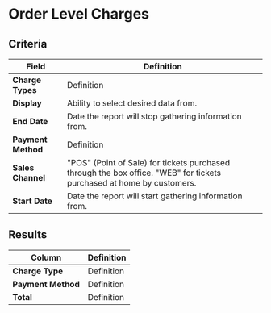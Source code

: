 # Order Level Charges

## Criteria

| **Field** | **Definition** |
| --- | --- |
| **Charge Types** | Definition |
| **Display** | Ability to select desired data from. |
| **End Date** | Date the report will stop gathering information from. |
| **Payment Method** | Definition |
| **Sales Channel** | "POS" (Point of Sale) for tickets purchased through the box office. "WEB" for tickets purchased at home by customers. |
| **Start Date** | Date the report will start gathering information from. |

## Results

| **Column** | **Definition** |
| --- | --- |
| **Charge Type** | Definition |
| **Payment Method** | Definition |
| **Total** | Definition |

